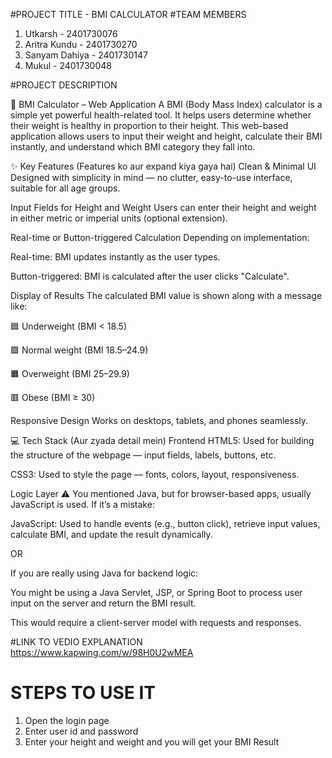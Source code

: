 #PROJECT TITLE -  BMI CALCULATOR
#TEAM MEMBERS 
1. Utkarsh - 2401730076
2. Aritra Kundu - 2401730270
3. Sanyam Dahiya - 2401730147
4. Mukul - 2401730048
   
#PROJECT DESCRIPTION

🧮 BMI Calculator – Web Application
A BMI (Body Mass Index) calculator is a simple yet powerful health-related tool. It helps users determine whether their weight is healthy in proportion to their height. This web-based application allows users to input their weight and height, calculate their BMI instantly, and understand which BMI category they fall into.

✨ Key Features (Features ko aur expand kiya gaya hai)
Clean & Minimal UI
Designed with simplicity in mind — no clutter, easy-to-use interface, suitable for all age groups.

Input Fields for Height and Weight
Users can enter their height and weight in either metric or imperial units (optional extension).

Real-time or Button-triggered Calculation
Depending on implementation:

Real-time: BMI updates instantly as the user types.

Button-triggered: BMI is calculated after the user clicks "Calculate".

Display of Results
The calculated BMI value is shown along with a message like:

🟦 Underweight (BMI < 18.5)

🟩 Normal weight (BMI 18.5–24.9)

🟧 Overweight (BMI 25–29.9)

🟥 Obese (BMI ≥ 30)

Responsive Design
Works on desktops, tablets, and phones seamlessly.

💻 Tech Stack (Aur zyada detail mein)
Frontend
HTML5: Used for building the structure of the webpage — input fields, labels, buttons, etc.

CSS3: Used to style the page — fonts, colors, layout, responsiveness.

Logic Layer
⚠️ You mentioned Java, but for browser-based apps, usually JavaScript is used. If it’s a mistake:

JavaScript: Used to handle events (e.g., button click), retrieve input values, calculate BMI, and update the result dynamically.

OR

If you are really using Java for backend logic:

You might be using a Java Servlet, JSP, or Spring Boot to process user input on the server and return the BMI result.

This would require a client-server model with requests and responses.

#LINK TO VEDIO EXPLANATION
https://www.kapwing.com/w/98H0U2wMEA

# STEPS TO USE IT
1. Open the login page
2. Enter user id and password
3. Enter your height and weight and you will get your BMI Result

